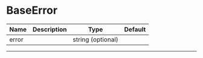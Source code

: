 # BaseError

| Name  | Description | Type              | Default |
| ----- | ----------- | ----------------- | ------- |
| error |             | string (optional) |         |

---
